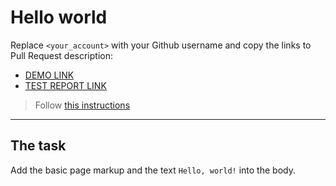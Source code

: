 # Hello world
Replace `<your_account>` with your Github username and copy the links to Pull Request description:
- [DEMO LINK](https://Rijo-J.github.io/layout_hello-world/)
- [TEST REPORT LINK](https://Rijo-J.github.io/layout_hello-world/report/html_report/)

> Follow [this instructions](https://mate-academy.github.io/layout_task-guideline/#how-to-solve-the-layout-tasks-on-github)
___

## The task
Add the basic page markup and the text `Hello, world!` into the body.
